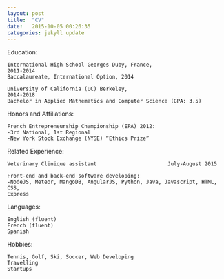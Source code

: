 ```yaml
---
layout: post
title:  "CV"
date:   2015-10-05 00:26:35
categories: jekyll update
---
```

Education:
	
	International High School Georges Duby, France,		               2011-2014
	Baccalaureate, International Option, 2014

	University of California (UC) Berkeley,		                       2014-2018
	Bachelor in Applied Mathematics and Computer Science (GPA: 3.5)



Honors and Affiliations:

	French Entrepreneurship Championship (EPA) 2012: 
	-3rd National, 1st Regional
	-New York Stock Exchange (NYSE) “Ethics Prize” 



Related Experience:

	Veterinary Clinique assistant				        July-August 2015
	
	Front-end and back-end software developing:
	-NodeJS, Meteor, MangoDB, AngularJS, Python, Java, Javascript, HTML, CSS, 
	Express



Languages:

	English (fluent)
	French (fluent)
	Spanish



Hobbies:

	Tennis, Golf, Ski, Soccer, Web Developing 
	Travelling
	Startups




<!-- Check out the [Jekyll docs][jekyll] for more info on how to get the most out of Jekyll. File all bugs/feature requests at [Jekyll’s GitHub repo][jekyll-gh]. If you have questions, you can ask them on [Jekyll’s dedicated Help repository][jekyll-help].

[jekyll]:      http://jekyllrb.com
[jekyll-gh]:   https://github.com/jekyll/jekyll
[jekyll-help]: https://github.com/jekyll/jekyll-help -->
